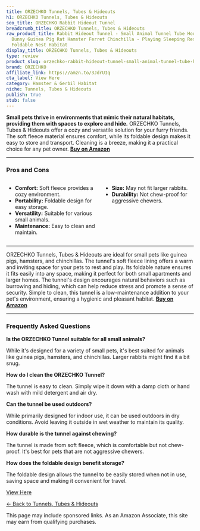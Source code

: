```yaml
---
title: ORZECHKO Tunnels, Tubes & Hideouts
h1: ORZECHKO Tunnels, Tubes & Hideouts
seo_title: ORZECHKO Rabbit Hideout Tunnel
breadcrumb_title: ORZECHKO Tunnels, Tubes & Hideouts
raw_product_title: Rabbit Hideout Tunnel - Small Animal Tunnel Tube House Indoor for
  Bunny Guinea Pig Rat Hamster Ferret Chinchilla - Playing Sleeping Resting Soft Fleece
  Foldable Nest Habitat
display_title: ORZECHKO Tunnels, Tubes & Hideouts
type: review
product_slug: orzechko-rabbit-hideout-tunnel-small-animal-tunnel-tube-house-indoor-fo-26912bf1
brand: ORZECHKO
affiliate_link: https://amzn.to/3JdrUIq
cta_label: View Here
category: Hamster & Gerbil Habitat
niche: Tunnels, Tubes & Hideouts
publish: true
stub: false
---
```


<div id="intro" class="full-width">
  <p><strong>Small pets thrive in environments that mimic their natural habitats, providing them with spaces to explore and hide.</strong> ORZECHKO Tunnels, Tubes & Hideouts offer a cozy and versatile solution for your furry friends. The soft fleece material ensures comfort, while its foldable design makes it easy to store and transport. Cleaning is a breeze, making it a practical choice for any pet owner. <a href="https://amzn.to/3JdrUIq" rel="nofollow sponsored noopener" target="_blank"><strong>Buy on Amazon</strong></a></p>
</div>

<hr />
<h3 id="pros-cons">Pros and Cons</h3>
<div class="pc-grid" style="display:grid;grid-template-columns:1fr 1fr;gap:16px;">
  <ul>
    <li><strong>Comfort:</strong> Soft fleece provides a cozy environment.</li>
    <li><strong>Portability:</strong> Foldable design for easy storage.</li>
    <li><strong>Versatility:</strong> Suitable for various small animals.</li>
    <li><strong>Maintenance:</strong> Easy to clean and maintain.</li>
  </ul>
  <ul>
    <li><strong>Size:</strong> May not fit larger rabbits.</li>
    <li><strong>Durability:</strong> Not chew-proof for aggressive chewers.</li>
  </ul>
</div>
<hr />

<div class="full-width">
  <p>ORZECHKO Tunnels, Tubes & Hideouts are ideal for small pets like guinea pigs, hamsters, and chinchillas. The tunnel's soft fleece lining offers a warm and inviting space for your pets to rest and play. Its foldable nature ensures it fits easily into any space, making it perfect for both small apartments and larger homes. The tunnel's design encourages natural behaviors such as burrowing and hiding, which can help reduce stress and promote a sense of security. Simple to clean, this tunnel is a low-maintenance addition to your pet's environment, ensuring a hygienic and pleasant habitat. <a href="https://amzn.to/3JdrUIq" rel="nofollow sponsored noopener" target="_blank"><strong>Buy on Amazon</strong></a></p>
</div>

<hr />
<h3 id="faqs">Frequently Asked Questions</h3>

<p><strong>Is the ORZECHKO Tunnel suitable for all small animals?</strong></p>
<p>While it's designed for a variety of small pets, it's best suited for animals like guinea pigs, hamsters, and chinchillas. Larger rabbits might find it a bit snug.</p>

<p><strong>How do I clean the ORZECHKO Tunnel?</strong></p>
<p>The tunnel is easy to clean. Simply wipe it down with a damp cloth or hand wash with mild detergent and air dry.</p>

<p><strong>Can the tunnel be used outdoors?</strong></p>
<p>While primarily designed for indoor use, it can be used outdoors in dry conditions. Avoid leaving it outside in wet weather to maintain its quality.</p>

<p><strong>How durable is the tunnel against chewing?</strong></p>
<p>The tunnel is made from soft fleece, which is comfortable but not chew-proof. It's best for pets that are not aggressive chewers.</p>

<p><strong>How does the foldable design benefit storage?</strong></p>
<p>The foldable design allows the tunnel to be easily stored when not in use, saving space and making it convenient for travel.</p>
<p><a class="btn" href="https://amzn.to/3JdrUIq" target="_blank" rel="nofollow sponsored noopener">View Here</a></p>
<p><a href="/roundups/hamster-gerbil-habitat/tunnels-tubes-hideouts/">← Back to Tunnels, Tubes & Hideouts</a></p>
<aside class="disclosure">This page may include sponsored links. As an Amazon Associate, this site may earn from qualifying purchases.</aside>

